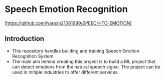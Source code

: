 # Speech Emotion Recognition
[https://github.com/Naresh21061999/SPEECH-TO-EMOTION]
## Introduction
- This repository handles building and training Speech Emotion Recognition System.
- The main aim behind creating this project is to build a ML project that can detect emotions from the natural speech signal. The project can  be used in mltiple industries to offer different services.

